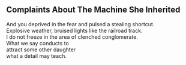 Complaints About The Machine She Inherited
------------------------------------------
And you deprived in the fear and pulsed a stealing shortcut.  
Explosive weather, bruised lights like the railroad track.  
I do not freeze in the area of clenched conglomerate.  
What we say conducts to  
attract some other daughter  
what a detail may teach.  

